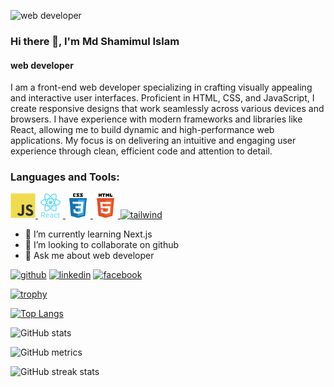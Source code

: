 ![web developer](https://i.ibb.co/hBmR0Vf/Md-Shamimul-Islam.png)
### Hi there 👋, I'm Md Shamimul Islam
#### web developer


I am a front-end web developer specializing in crafting visually appealing and interactive user interfaces. Proficient in HTML, CSS, and JavaScript, I create responsive designs that work seamlessly across various devices and browsers. I have experience with modern frameworks and libraries like React, allowing me to build dynamic and high-performance web applications. My focus is on delivering an intuitive and engaging user experience through clean, efficient code and attention to detail.


<h3 align="left">Languages and Tools:</h3>
<p align="left"> <a href="https://www.w3schools.com/css/" target="_blank" rel="noreferrer">
   <img src="https://raw.githubusercontent.com/devicons/devicon/master/icons/javascript/javascript-original.svg" alt="javascript" width="40" height="40"/> </a> <a href="https://reactjs.org/" target="_blank" rel="noreferrer">
      <img src="https://raw.githubusercontent.com/devicons/devicon/master/icons/react/react-original-wordmark.svg" alt="react" width="40" height="40"/> </a> <a href="https://tailwindcss.com/" target="_blank" rel="noreferrer">
  <img src="https://raw.githubusercontent.com/devicons/devicon/master/icons/css3/css3-original-wordmark.svg" alt="css3" width="40" height="40"/> </a> <a href="https://www.w3.org/html/" target="_blank" rel="noreferrer">
  <img src="https://raw.githubusercontent.com/devicons/devicon/master/icons/html5/html5-original-wordmark.svg" alt="html5" width="40" height="40"/> </a> <a href="https://developer.mozilla.org/en-US/docs/Web/JavaScript" target="_blank" rel="noreferrer"> <img src="https://www.vectorlogo.zone/logos/tailwindcss/tailwindcss-icon.svg" alt="tailwind" width="40" height="40"/> </a> </p>


- 🌱 I’m currently learning Next.js 
- 👯 I’m looking to collaborate on github 
- 💬 Ask me about web developer 


[<img src='https://cdn.jsdelivr.net/npm/simple-icons@3.0.1/icons/github.svg' alt='github' height='40'>](https://github.com/Shamimul143)  [<img src='https://cdn.jsdelivr.net/npm/simple-icons@3.0.1/icons/linkedin.svg' alt='linkedin' height='40'>](https://www.linkedin.com/in/md-shamim-771b65221/)  [<img src='https://cdn.jsdelivr.net/npm/simple-icons@3.0.1/icons/facebook.svg' alt='facebook' height='40'>](https://www.facebook.com/md.shamim.54540)  

[![trophy](https://github-profile-trophy.vercel.app/?username=Shamimul143)](https://github.com/ryo-ma/github-profile-trophy)

[![Top Langs](https://github-readme-stats.vercel.app/api/top-langs/?username=Shamimul143)](https://github.com/anuraghazra/github-readme-stats)

![GitHub stats](https://github-readme-stats.vercel.app/api?username=Shamimul143&show_icons=true&count_private=true)  

![GitHub metrics](https://metrics.lecoq.io/Shamimul143)  

![GitHub streak stats](https://streak-stats.demolab.com/?user=Shamimul143)  

